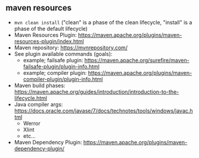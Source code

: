 ## maven resources
- `mvn clean install` ("clean" is a phase of the clean lifecycle, "install" is a phase of the default lifecycle)
- Maven Resources Plugin: https://maven.apache.org/plugins/maven-resources-plugin/index.html
- Maven repository: https://mvnrepository.com/ 
- See plugin available commands (goals):
  - example; failsafe plugin: https://maven.apache.org/surefire/maven-failsafe-plugin/plugin-info.html
  - example; compiler plugin: https://maven.apache.org/plugins/maven-compiler-plugin/plugin-info.html
- Maven build phases: https://maven.apache.org/guides/introduction/introduction-to-the-lifecycle.html
- Java compiler args: https://docs.oracle.com/javase/7/docs/technotes/tools/windows/javac.html
  - Werror
  - Xlint
  - etc...
- Maven Dependency Plugin: https://maven.apache.org/plugins/maven-dependency-plugin/
